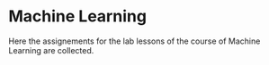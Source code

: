 # Machine Learning

Here the assignements for the lab lessons of the course of Machine Learning are collected.